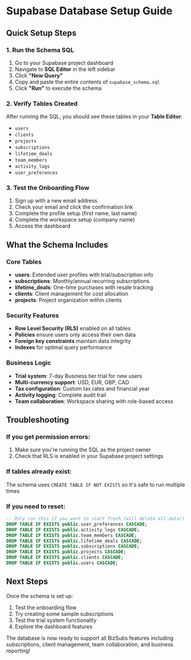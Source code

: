 # Supabase Database Setup Guide

## Quick Setup Steps

### 1. Run the Schema SQL
1. Go to your Supabase project dashboard
2. Navigate to **SQL Editor** in the left sidebar
3. Click **"New Query"**
4. Copy and paste the entire contents of `supabase_schema.sql`
5. Click **"Run"** to execute the schema

### 2. Verify Tables Created
After running the SQL, you should see these tables in your **Table Editor**:
- `users`
- `clients` 
- `projects`
- `subscriptions`
- `lifetime_deals`
- `team_members`
- `activity_logs`
- `user_preferences`

### 3. Test the Onboarding Flow
1. Sign up with a new email address
2. Check your email and click the confirmation link
3. Complete the profile setup (first name, last name)
4. Complete the workspace setup (company name)
5. Access the dashboard

## What the Schema Includes

### Core Tables
- **users**: Extended user profiles with trial/subscription info
- **subscriptions**: Monthly/annual recurring subscriptions
- **lifetime_deals**: One-time purchases with resale tracking
- **clients**: Client management for cost allocation
- **projects**: Project organization within clients

### Security Features
- **Row Level Security (RLS)** enabled on all tables
- **Policies** ensure users only access their own data
- **Foreign key constraints** maintain data integrity
- **Indexes** for optimal query performance

### Business Logic
- **Trial system**: 7-day Business tier trial for new users
- **Multi-currency support**: USD, EUR, GBP, CAD
- **Tax configuration**: Custom tax rates and financial year
- **Activity logging**: Complete audit trail
- **Team collaboration**: Workspace sharing with role-based access

## Troubleshooting

### If you get permission errors:
1. Make sure you're running the SQL as the project owner
2. Check that RLS is enabled in your Supabase project settings

### If tables already exist:
The schema uses `CREATE TABLE IF NOT EXISTS` so it's safe to run multiple times

### If you need to reset:
```sql
-- Only run this if you want to start fresh (will delete all data!)
DROP TABLE IF EXISTS public.user_preferences CASCADE;
DROP TABLE IF EXISTS public.activity_logs CASCADE;
DROP TABLE IF EXISTS public.team_members CASCADE;
DROP TABLE IF EXISTS public.lifetime_deals CASCADE;
DROP TABLE IF EXISTS public.subscriptions CASCADE;
DROP TABLE IF EXISTS public.projects CASCADE;
DROP TABLE IF EXISTS public.clients CASCADE;
DROP TABLE IF EXISTS public.users CASCADE;
```

## Next Steps
Once the schema is set up:
1. Test the onboarding flow
2. Try creating some sample subscriptions
3. Test the trial system functionality
4. Explore the dashboard features

The database is now ready to support all BizSubs features including subscriptions, client management, team collaboration, and business reporting!

